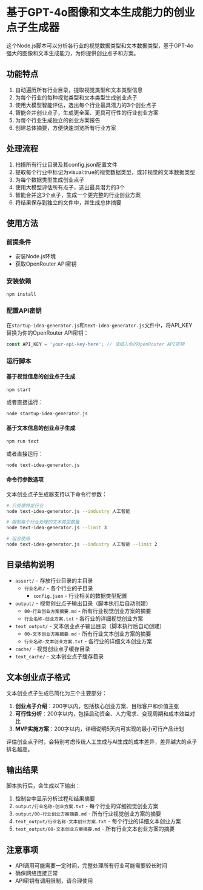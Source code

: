 # 基于GPT-4o图像和文本生成能力的创业点子生成器

这个Node.js脚本可以分析各行业的视觉数据类型和文本数据类型，基于GPT-4o强大的图像和文本生成能力，为你提供创业点子和方案。

## 功能特点

1. 自动遍历所有行业目录，提取视觉类型和文本类型信息
2. 为每个行业的每种视觉类型和文本类型生成创业点子
3. 使用大模型智能评估，选出每个行业最具潜力的3个创业点子
4. 智能合并创业点子，生成更全面、更具可行性的行业创业方案
5. 为每个行业生成独立的创业方案报告
6. 创建总体摘要，方便快速浏览所有行业方案

## 处理流程

1. 扫描所有行业目录及其config.json配置文件
2. 提取每个行业中标记为visual:true的视觉数据类型，或非视觉的文本数据类型
3. 为每个数据类型生成创业点子
4. 使用大模型评估所有点子，选出最具潜力的3个
5. 智能合并这3个点子，生成一个更完整的行业创业方案
6. 将结果保存到独立的文件中，并生成总体摘要

## 使用方法

### 前提条件

- 安装Node.js环境
- 获取OpenRouter API密钥

### 安装依赖

```bash
npm install
```

### 配置API密钥

在`startup-idea-generator.js`和`text-idea-generator.js`文件中，将API_KEY替换为你的OpenRouter API密钥：

```javascript
const API_KEY = 'your-api-key-here'; // 请填入你的OpenRouter API密钥
```

### 运行脚本

#### 基于视觉信息的创业点子生成

```bash
npm start
```

或者直接运行：

```bash
node startup-idea-generator.js
```

#### 基于文本信息的创业点子生成

```bash
npm run text
```

或者直接运行：

```bash
node text-idea-generator.js
```

#### 命令行参数选项

文本创业点子生成器支持以下命令行参数：

```bash
# 只处理特定行业
node text-idea-generator.js --industry 人工智能

# 限制每个行业处理的文本类型数量
node text-idea-generator.js --limit 3

# 组合使用
node text-idea-generator.js --industry 人工智能 --limit 2
```

## 目录结构说明

- `assert/` - 存放行业目录的主目录
  - `行业名称/` - 各个行业的子目录
    - `config.json` - 行业相关的数据类型配置
- `output/` - 视觉创业点子输出目录（脚本执行后自动创建）
  - `00-行业创业方案摘要.md` - 所有行业视觉创业方案的摘要
  - `行业名称-创业方案.txt` - 各行业的详细视觉创业方案
- `text_output/` - 文本创业点子输出目录（脚本执行后自动创建）
  - `00-文本创业方案摘要.md` - 所有行业文本创业方案的摘要
  - `行业名称-文本创业方案.txt` - 各行业的详细文本创业方案
- `cache/` - 视觉创业点子缓存目录
- `text_cache/` - 文本创业点子缓存目录

## 文本创业点子格式

文本创业点子生成已简化为三个主要部分：

1. **创业点子介绍**：200字以内，包括核心创业方案、目标客户和价值主张
2. **可行性分析**：200字以内，包括启动资金、人力需求、变现周期和成本效益对比
3. **MVP实施方案**：200字以内，详细说明5天内可实现的最小可行产品计划

评估创业点子时，会特别考虑传统人工生成与AI生成的成本差异，差异越大的点子排名越高。

## 输出结果

脚本执行后，会生成以下输出：

1. 控制台中显示分析过程和结果摘要
2. `output/行业名称-创业方案.txt` - 每个行业的详细视觉创业方案
3. `output/00-行业创业方案摘要.md` - 所有行业视觉创业方案的摘要
4. `text_output/行业名称-文本创业方案.txt` - 每个行业的详细文本创业方案
5. `text_output/00-文本创业方案摘要.md` - 所有行业文本创业方案的摘要

## 注意事项

- API调用可能需要一定时间，完整处理所有行业可能需要较长时间
- 确保网络连接正常
- API密钥有调用限制，请合理使用 